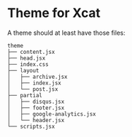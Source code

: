 Theme for Xcat
===

A theme should at least have those files:

```nohighlight
theme
├── content.jsx
├── head.jsx
├── index.css
├── layout
│   ├── archive.jsx
│   ├── index.jsx
│   └── post.jsx
├── partial
│   ├── disqus.jsx
│   ├── footer.jsx
│   ├── google-analytics.jsx
│   └── header.jsx
└── scripts.jsx
```
